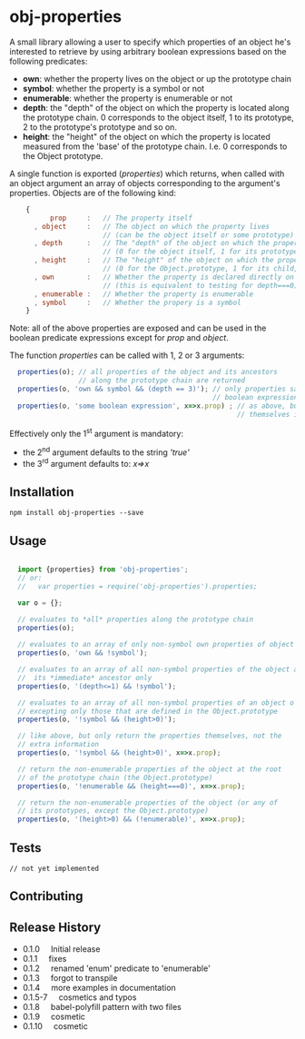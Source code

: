 obj-properties
=========

A small library allowing a user to specify which properties of an
object he's interested to retrieve by using arbitrary boolean expressions
based on the following predicates:

* **own**: whether the property lives on the object or up the prototype chain
* **symbol**: whether the property is a symbol or not
* **enumerable**: whether the property is enumerable or not
* **depth**: the "depth" of the object on which the property is located along the prototype chain.
        0 corresponds to the object itself, 1 to its prototype, 2 to the prototype's prototype
         and so on.
* **height**: the "height" of the object on which the property is located measured from the 'base'
      of the prototype chain. I.e. 0 corresponds to the Object prototype.

A single function is exported (*properties*) which returns, when called with an object argument
an array of objects corresponding to the argument's properties. Objects are of the following kind:

```javascript
    {
          prop     :   // The property itself
      , object     :   // The object on which the property lives
                       // (can be the object itself or some prototype)
      , depth      :   // The "depth" of the object on which the property is declared
                       // (0 for the object itself, 1 for its prototype)
      , height     :   // The "height" of the object on which the property is declared
                       // (0 for the Object.prototype, 1 for its child, etc.)
      , own        :   // Whether the property is declared directly on the object passed as argument
                       // (this is equivalent to testing for depth===0)
      , enumerable :   // Whether the property is enumerable
      , symbol     :   // Whether the propery is a symbol
    }
```

Note: all of the above properties are exposed and can be used in the boolean predicate expressions except for *prop* and
*object*.


The function *properties* can be called with 1, 2 or 3 arguments:

```javascript
  properties(o); // all properties of the object and its ancestors
                 // along the prototype chain are returned
  properties(o, 'own && symbol && (depth == 3)'); // only properties satisfying the arbitrary
                                                  // boolean expression are returned
  properties(o, 'some boolean expression', x=>x.prop) ; // as above, but only return the properties
                                                        // themselves in the returned array

```

Effectively only the 1<sup>st</sup> argument is mandatory:

* the 2<sup>nd</sup> argument defaults to the string *'true'*
* the 3<sup>rd</sup> argument defaults to: *x=>x*

## Installation


    npm install obj-properties --save


## Usage

```javascript

  import {properties} from 'obj-properties';
  // or:
  //   var properties = require('obj-properties').properties;

  var o = {};

  // evaluates to *all* properties along the prototype chain
  properties(o);
  
  // evaluates to an array of only non-symbol own properties of object o
  properties(o, 'own && !symbol');

  // evaluates to an array of all non-symbol properties of the object and
  //  its *immediate* ancestor only
  properties(o, '(depth<=1) && !symbol');

  // evaluates to an array of all non-symbol properties of an object o
  // excepting only those that are defined in the Object.prototype
  properties(o, '!symbol && (height>0)');

  // like above, but only return the properties themselves, not the
  // extra information
  properties(o, '!symbol && (height>0)', x=>x.prop);

  // return the non-enumerable properties of the object at the root
  // of the prototype chain (the Object.prototype)
  properties(o, '!enumerable && (height===0)', x=>x.prop);

  // return the non-enumerable properties of the object (or any of
  // its prototypes, except the Object.prototype)
  properties(o, '(height>0) && (!enumerable)', x=>x.prop);
```


## Tests

    // not yet implemented

## Contributing



## Release History

* 0.1.0 &nbsp;&nbsp;&nbsp; Initial release
* 0.1.1 &nbsp;&nbsp;&nbsp; fixes
* 0.1.2 &nbsp;&nbsp;&nbsp; renamed 'enum' predicate to 'enumerable'
* 0.1.3 &nbsp;&nbsp;&nbsp; forgot to transpile
* 0.1.4 &nbsp;&nbsp;&nbsp; more examples in documentation
* 0.1.5-7 &nbsp;&nbsp;&nbsp; cosmetics and typos
* 0.1.8 &nbsp;&nbsp;&nbsp; babel-polyfill pattern with two files
* 0.1.9 &nbsp;&nbsp;&nbsp; cosmetic
* 0.1.10 &nbsp;&nbsp;&nbsp; cosmetic